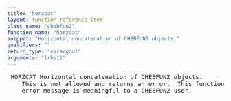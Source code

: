 ```yaml
---
title: "horzcat"
layout: function-reference-item
class_name: "chebfun2"
function_name: "horzcat"
snippet: "Horizontal concatenation of CHEBFUN2 objects."
qualifiers: ""
return_type: "varargout"
arguments: "(rhs1)"
---
```


<pre class="help-text"> HORZCAT Horizontal concatenation of CHEBFUN2 objects.
    This is not allowed and returns an error.  This function exists so that the
    error message is meaningful to a CHEBFUN2 user.
</pre>